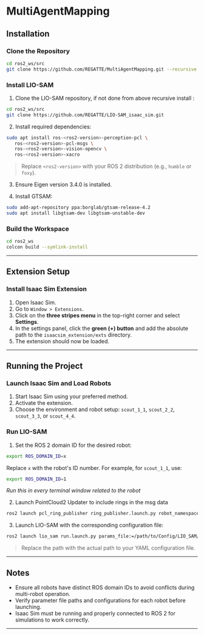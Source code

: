 # MultiAgentMapping

## Installation

### Clone the Repository
```bash
cd ros2_ws/src
git clone https://github.com/REGATTE/MultiAgentMapping.git --recursive
```

### Install LIO-SAM

1. Clone the LIO-SAM repository, if not done from above recursive install :
```bash
cd ros2_ws/src
git clone https://github.com/REGATTE/LIO-SAM_isaac_sim.git 
```

2. Install required dependencies:
```bash
sudo apt install ros-<ros2-version>-perception-pcl \
   ros-<ros2-version>-pcl-msgs \
   ros-<ros2-version>-vision-opencv \
   ros-<ros2-version>-xacro
```
> Replace `<ros2-version>` with your ROS 2 distribution (e.g., `humble` or `foxy`).

3. Ensure Eigen version 3.4.0 is installed.

4. Install GTSAM:
```bash
sudo add-apt-repository ppa:borglab/gtsam-release-4.2
sudo apt install libgtsam-dev libgtsam-unstable-dev
```

### Build the Workspace
```bash
cd ros2_ws
colcon build --symlink-install
```

---

## Extension Setup

### Install Isaac Sim Extension
1. Open Isaac Sim.
2. Go to `Window > Extensions`.
3. Click on the **three stripes menu** in the top-right corner and select **Settings**.
4. In the settings panel, click the **green (+) button** and add the absolute path to the `isaacsim_extension/exts` directory.
5. The extension should now be loaded.

---

## Running the Project

### Launch Isaac Sim and Load Robots
1. Start Isaac Sim using your preferred method.
2. Activate the extension.
3. Choose the environment and robot setup: `scout_1_1`, `scout_2_2`, `scout_3_3`, or `scout_4_4`.

### Run LIO-SAM
1. Set the ROS 2 domain ID for the desired robot:
```bash
export ROS_DOMAIN_ID=x
```
Replace `x` with the robot's ID number. For example, for `scout_1_1`, use:
```bash
export ROS_DOMAIN_ID=1
```

*Run this in every terminal window related to the robot*

2. Launch PointCloud2 Updater to include rings in the msg data

```bash
ros2 launch pcl_ring_publisher ring_publisher.launch.py robot_namespace:=scout_x_x
```

3. Launch LIO-SAM with the corresponding configuration file:
```bash
ros2 launch lio_sam run.launch.py params_file:=/path/to/Config/LIO_SAM/scout_1_1.yaml
```
> Replace the path with the actual path to your YAML configuration file.

---

## Notes
- Ensure all robots have distinct ROS domain IDs to avoid conflicts during multi-robot operation.
- Verify parameter file paths and configurations for each robot before launching.
- Isaac Sim must be running and properly connected to ROS 2 for simulations to work correctly.

---

